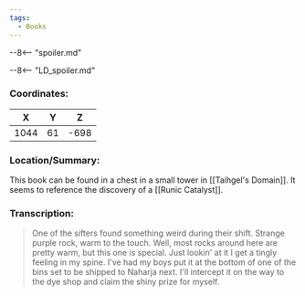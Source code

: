 ```yaml
---
tags:
  - Books
---
```


--8<-- "spoiler.md"

--8<-- "LD_spoiler.md"

### Coordinates:
| **X** | **Y**| **Z** |
|:-----:|:----:|:-----:|
|1044  |61   |-698  |

### Location/Summary:
This book can be found in a chest in a small tower in [[Taihgel's Domain]]. It seems to reference the discovery of a [[Runic Catalyst]].

### Transcription:
> One of the sifters found something weird during their shift. Strange purple rock, warm to the touch. Well, most rocks around here are pretty warm, but this one is special. Just lookin' at it I get a tingly feeling in my spine. I've had my boys put it at the bottom of one of the bins set to be shipped to Naharja next. I'll intercept it on the way to the dye shop and claim the shiny prize for myself.

